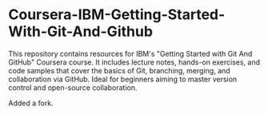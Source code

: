 # Coursera-IBM-Getting-Started-With-Git-And-Github
This repository contains resources for IBM's "Getting Started with Git And GitHub" Coursera course. It includes lecture notes, hands-on exercises, and code samples that cover the basics of Git, branching, merging, and collaboration via GitHub. Ideal for beginners aiming to master version control and open-source collaboration.

Added a fork.